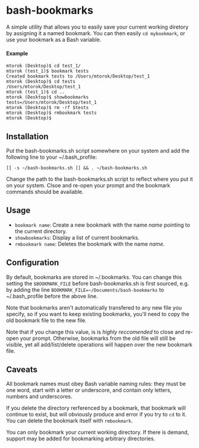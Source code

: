 bash-bookmarks
==============

A simple utility that allows you to easily save your current working diretory by assigning it a named bookmark. You can then easily `cd mybookmark`, or use your bookmark as a Bash variable.

#### Example

    mtorok (Desktop)$ cd test_1/
    mtorok (test_1)$ bookmark tests
    Created bookmark tests to /Users/mtorok/Desktop/test_1
    mtorok (Desktop)$ cd tests
    /Users/mtorok/Desktop/test_1
    mtorok (test_1)$ cd ..
    mtorok (Desktop)$ showbookmarks 
    tests=/Users/mtorok/Desktop/test_1
    mtorok (Desktop)$ rm -rf $tests
    mtorok (Desktop)$ rmbookmark tests
    mtorok (Desktop)$ 

## Installation

Put the bash-bookmarks.sh script somewhere on your system and add the following line to your ~/.bash_profile:

    [[ -s ~/bash-bookmarks.sh ]] && . ~/bash-bookmarks.sh

Change the path to the bash-bookmarks.sh script to reflect where you put it on your system. Clsoe and re-open your prompt and the bookmark commands should be available.

## Usage

* `bookmark name`: Create a new bookmark with the name *name* pointing to the current directory.
* `showbookmarks`: Display a list of current bookmarks.
* `rmbookmark name`: Deletes the bookmark with the name *name*.

## Configuration

By default, bookmarks are stored in ~/.bookmarks. You can change this setting the `$BOOKMARK_FILE` before bash-bookmarks.sh is first sourced, e.g. by adding the line `BOOKMARK_FILE=~/Documents/bash-bookmarks` to ~/.bash_profile before the above line.

Note that bookmarks aren't automatically transfered to any new file you specify, so if you want to keep existing bookmarks, you'll need to copy the old bookmark file to the new file.

Note that if you change this value, is is *highly reccomended* to close and re-open your prompt. Otherwise, bookmarks from the old file will still be visible, yet all add/list/delete operations will happen over the new bookmark file.

## Caveats

All bookmark names must obey Bash variable naming rules: they must be one word, start with a letter or underscore, and contain only letters, numbers and underscores.

If you delete the directory rerferenced by a bookmark, that bookmark will continue to exist, but will obviously produce and error if you try to `cd` to it. You can delete the bookmark itself with `rmbookmark`.

You can only bookmark your current working directory. If there is demand, support may be added for bookmarking arbitrary directories.
